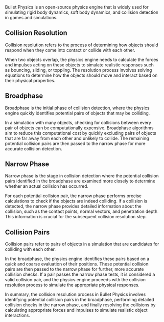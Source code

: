 Bullet Physics is an open-source physics engine that is widely used for simulating rigid body dynamics, soft body dynamics, and collision detection in games and simulations.
## Collision Resolution
Collision resolution refers to the process of determining how objects should respond when they come into contact or collide with each other.

When two objects overlap, the physics engine needs to calculate the forces and impulses acting on these objects to simulate realistic responses such as bouncing, sliding, or toppling. The resolution process involves solving equations to determine how the objects should move and interact based on their physical properties.
## Broadphase
Broadphase is the initial phase of collision detection, where the physics engine quickly identifies potential pairs of objects that may be colliding.

In a simulation with many objects, checking for collisions between every pair of objects can be computationally expensive. Broadphase algorithms aim to reduce this computational cost by quickly excluding pairs of objects that are far away from each other and unlikely to collide. The remaining potential collision pairs are then passed to the narrow phase for more accurate collision detection.
## Narrow Phase
Narrow phase is the stage in collision detection where the potential collision pairs identified in the broadphase are examined more closely to determine whether an actual collision has occurred.

For each potential collision pair, the narrow phase performs precise calculations to check if the objects are indeed colliding. If a collision is detected, the narrow phase provides detailed information about the collision, such as the contact points, normal vectors, and penetration depth. This information is crucial for the subsequent collision resolution step.
## Collision Pairs
Collision pairs refer to pairs of objects in a simulation that are candidates for colliding with each other.

In the broadphase, the physics engine identifies these pairs based on a quick and coarse evaluation of their positions. These potential collision pairs are then passed to the narrow phase for further, more accurate collision checks. If a pair passes the narrow phase tests, it is considered a valid collision pair, and the physics engine proceeds with the collision resolution process to simulate the appropriate physical responses.

In summary, the collision resolution process in Bullet Physics involves identifying potential collision pairs in the broadphase, performing detailed collision checks in the narrow phase, and finally resolving the collisions by calculating appropriate forces and impulses to simulate realistic object interactions.